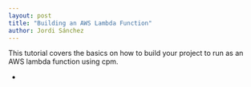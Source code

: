 ```yaml
---
layout: post
title: "Building an AWS Lambda Function"
author: Jordi Sánchez
---
```


This tutorial covers the basics on how to build your project to run as an AWS lambda function using cpm. 

* 
